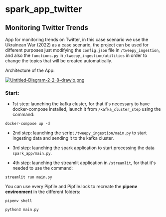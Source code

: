 # spark_app_twitter
## Monitoring Twitter Trends

App for monitoring trends on Twitter, in this case scenario we use the Ukrainean War (2022) as a case scenario,
the project can be used for different purposes just modifying the `config.json` file in `/tweepy_ingestion`, and also the `functions.py` 
in `/tweepy_ingestion/utilities` in order to change the topics that will be created automatically.

Architecture of the App:

[![Untitled-Diagram-2-2-8-drawio.png](https://i.postimg.cc/LX6v1bz2/Untitled-Diagram-2-2-8-drawio.png)](https://postimg.cc/McNyktPF)

### Start:

* 1st step: launching the kafka cluster, for that it's necessary to have docker-compose installed, launch it from
`/kafka_cluster_step` using the command:

```
docker-compose up -d
```
* 2nd step: launching the script `/tweepy_ingestion/main.py` to start ingesting data and sending it to the kafka cluster.

* 3rd step: launching the spark application to start processing the data `spark_app/main.py`.

* 4th step: launching the streamlit application in `/streamlit`, for that it's needed to use the command:

```
streamlit run main.py
```

You can use every Pipfile and Pipfile.lock to recreate the **pipenv environment** in the different folders:

```
pipenv shell

python3 main.py
```
